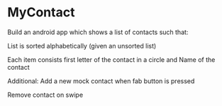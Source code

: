 # MyContact

Build an android app which shows a list of contacts such that:

List is sorted alphabetically (given an unsorted list)

Each item consists first letter of the contact in a circle and Name of the contact
 
Additional:
Add a new mock contact when fab button is pressed

Remove contact on swipe
